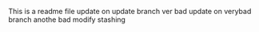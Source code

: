 This is a readme file
update on update branch
ver bad update on verybad branch
anothe bad
modify stashing

